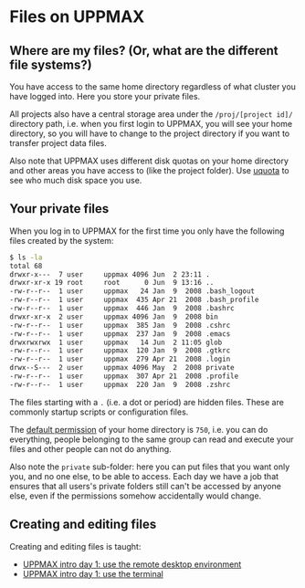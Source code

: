 # Files on UPPMAX

## Where are my files? (Or, what are the different file systems?)

You have access to the same home directory regardless of what
cluster you have logged into. Here you store your private files.

All projects also have a central storage area under the `/proj/[project id]/` 
directory path, i.e. when you first login to UPPMAX,
you will see your home directory, so you will have to change to the project
directory if you want to transfer project data files.

Also note that UPPMAX uses different disk quotas on your home directory
and other areas you have access to (like the project folder).
Use [uquota](../software/uquota.md) to see who much disk space you use.

<!-- We have a page with more information about different file storages and quotas that can be good to read. [RB: where is that page?] -->

## Your private files

When you log in to UPPMAX for the first time you only have
the following files created by the system:

```bash
$ ls -la
total 68
drwxr-x---  7 user     uppmax 4096 Jun  2 23:11 .
drwxr-xr-x 19 root     root      0 Jun  9 13:16 ..
-rw-r--r--  1 user     uppmax   24 Jan  9  2008 .bash_logout
-rw-r--r--  1 user     uppmax  435 Apr 21  2008 .bash_profile
-rw-r--r--  1 user     uppmax  446 Jan  9  2008 .bashrc
drwxr-xr-x  2 user     uppmax 4096 Jan  9  2008 bin
-rw-r--r--  1 user     uppmax  385 Jan  9  2008 .cshrc
-rw-r--r--  1 user     uppmax  237 Jan  9  2008 .emacs
drwxrwxrwx  1 user     uppmax   14 Jun  2 11:05 glob
-rw-r--r--  1 user     uppmax  120 Jan  9  2008 .gtkrc
-rw-r--r--  1 user     uppmax  279 Apr 21  2008 .login
drwx--S---  2 user     uppmax 4096 May  2  2008 private
-rw-r--r--  1 user     uppmax  307 Apr 21  2008 .profile
-rw-r--r--  1 user     uppmax  220 Jan  9  2008 .zshrc
```

The files starting with a `.` (i.e. a dot or period) are hidden files.
These are commonly startup scripts or configuration files.

The [default permission](https://en.wikipedia.org/wiki/File-system_permissions#Notation_of_traditional_Unix_permissions)
of your home directory is `750`,
i.e. you can do everything, people belonging to the same group
can read and execute your files and other people can not do anything.

Also note the `private` sub-folder: here you can put files that you want
only you, and no one else, to be able to access.
Each day we have a job that ensures that all users's private folders
still can't be accessed by anyone else,
even if the permissions somehow accidentally would change.

## Creating and editing files

Creating and editing files is taught:

- [UPPMAX intro day 1: use the remote desktop environment](https://uppmax.github.io/uppmax_intro_day_1/sessions/use_remote_desktop/)
- [UPPMAX intro day 1: use the terminal](https://uppmax.github.io/uppmax_intro_day_1/sessions/use_terminal/)
